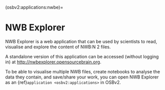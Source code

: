 (osbv2:applications:nwbe)=
# NWB Explorer

NWB Explorer is a web application that can be used by scientists to read, visualise and explore the content of NWB:N 2 files.

A standalone version of this application can be accessed (without logging in) at http://nwbexplorer.opensourcebrain.org.

To be able to visualise multiple NWB files, create notebooks to analyse the data they contain, and save/share your work, you can open NWB Explorer as an {ref}`application <osbv2:applications>` in OSBv2.
